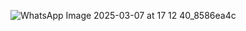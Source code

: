 ![WhatsApp Image 2025-03-07 at 17 12 40_8586ea4c](https://github.com/user-attachments/assets/ce6b73b5-0ba0-49bf-aab8-a12b27bd2498)
